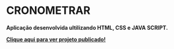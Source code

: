 # CRONOMETRAR
<h4>Aplicação desenvolvida ultilizando HTML, CSS e JAVA SCRIPT.

<a href="https://statuesque-sunflower-58c107.netlify.app/">Clique aqui para ver projeto publicado!<a>
